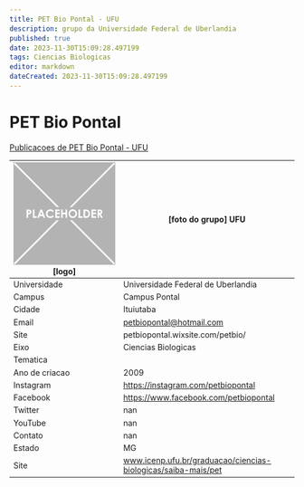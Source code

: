 ```yaml
---
title: PET Bio Pontal - UFU
description: grupo da Universidade Federal de Uberlandia
published: true
date: 2023-11-30T15:09:28.497199
tags: Ciencias Biologicas
editor: markdown
dateCreated: 2023-11-30T15:09:28.497199
---
```


# PET Bio Pontal

[Publicacoes de PET Bio Pontal - UFU](/atividade/28PETBioPontalUFU/feed.md)

| ![placeholder.png](/placeholder.png) [logo] | [foto do grupo] UFU         |
| ------------------------------------------- | ------------------------------------------------- |
| Universidade                                | Universidade Federal de Uberlandia      |
| Campus                                      | Campus Pontal            |
| Cidade                                      | Ituiutaba             |
| Email                                       | petbiopontal@hotmail.com             |
| Site                                        | petbiopontal.wixsite.com/petbio/              |
| Eixo                                        | Ciencias Biologicas              |
| Tematica                                    |           |
| Ano de criacao                              | 2009        |
| Instagram                                   | https://instagram.com/petbiopontal         |
| Facebook                                    | https://www.facebook.com/petbiopontal          |
| Twitter                                     | nan           |
| YouTube                                     | nan           |
| Contato                                     | nan         |
| Estado                                      |  MG            |
| Site                                        | www.icenp.ufu.br/graduacao/ciencias-biologicas/saiba-mais/pet |
